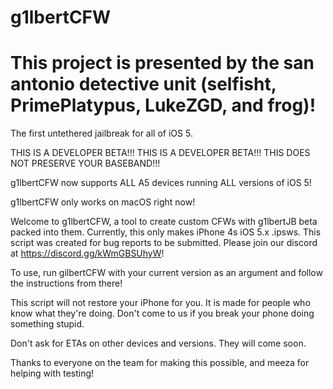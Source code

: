# g1lbertCFW
# This project is presented by the san antonio detective unit (selfisht, PrimePlatypus, LukeZGD, and frog)!

The first untethered jailbreak for all of iOS 5.

THIS IS A DEVELOPER BETA!!! THIS IS A DEVELOPER BETA!!!
THIS DOES NOT PRESERVE YOUR BASEBAND!!!

g1lbertCFW now supports ALL A5 devices running ALL versions of iOS 5!

g1lbertCFW only works on macOS right now!

Welcome to g1lbertCFW, a tool to create custom CFWs with g1lbertJB beta packed into them. Currently, this only makes iPhone 4s iOS 5.x .ipsws.
This script was created for bug reports to be submitted. Please join our discord at https://discord.gg/kWmGBSUhyW!

To use, run gilbertCFW with your current version as an argument and follow the instructions from there!

This script will not restore your iPhone for you. It is made for people who know what they're doing. Don't come to us if you break your phone doing something stupid.

Don't ask for ETAs on other devices and versions. They will come soon.

Thanks to everyone on the team for making this possible, and meeza for helping with testing!